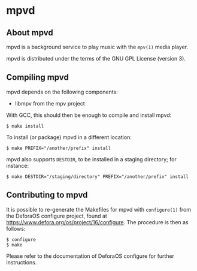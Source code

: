 mpvd
====

About mpvd
----------

mpvd is a background service to play music with the `mpv(1)` media player.

mpvd is distributed under the terms of the GNU GPL License (version 3).


Compiling mpvd
--------------

mpvd depends on the following components:

 * libmpv from the mpv project

With GCC, this should then be enough to compile and install mpvd:

    $ make install

To install (or package) mpvd in a different location:

    $ make PREFIX="/another/prefix" install

mpvd also supports `DESTDIR`, to be installed in a staging directory; for
instance:

    $ make DESTDIR="/staging/directory" PREFIX="/another/prefix" install


Contributing to mpvd
--------------------

It is possible to re-generate the Makefiles for mpvd with `configure(1)`
from the DeforaOS configure project, found at
<https://www.defora.org/os/project/16/configure>. The procedure is then as
follows:

    $ configure
    $ make

Please refer to the documentation of DeforaOS configure for further
instructions.
